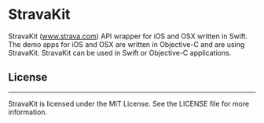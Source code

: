 StravaKit
=========

StravaKit (www.strava.com) API wrapper for iOS and OSX written in Swift. The demo apps for iOS and OSX are written in Objective-C and are using StravaKit. StravaKit can be used in Swift or Objective-C applications. 

## License
***

StravaKit is licensed under the MIT License. See the LICENSE file for more information.